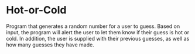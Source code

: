 # Hot-or-Cold
Program that generates a random number for a user to guess. Based on input, the program will alert the user to let them know if their guess is hot or cold. In addition, the user is supplied with their previous guesses, as well as how many guesses they have made. 

